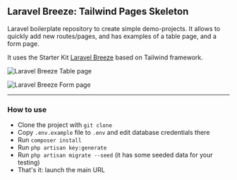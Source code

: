 ## Laravel Breeze: Tailwind Pages Skeleton

Laravel boilerplate repository to create simple demo-projects. It allows to quickly add new routes/pages, and has examples of a table page, and a form page.

It uses the Starter Kit [Laravel Breeze](https://github.com/laravel/breeze) based on Tailwind framework.

![Laravel Breeze Table page](https://laraveldaily.com/wp-content/uploads/2021/09/Screenshot-2021-09-19-at-09.51.38.png)

![Laravel Breeze Form page](https://laraveldaily.com/wp-content/uploads/2021/09/Screenshot-2021-09-19-at-09.51.50.png)

-----

### How to use

- Clone the project with `git clone`
- Copy `.env.example` file to `.env` and edit database credentials there
- Run `composer install`
- Run `php artisan key:generate`
- Run `php artisan migrate --seed` (it has some seeded data for your testing)
- That's it: launch the main URL


